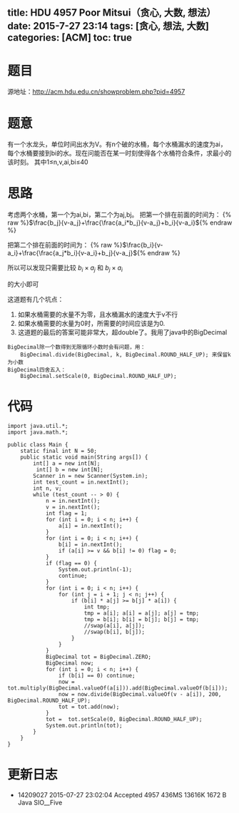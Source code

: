 title: HDU 4957 Poor Mitsui（贪心, 大数, 想法）
date: 2015-7-27 23:14
tags: [贪心, 想法, 大数]
categories: [ACM]
toc: true
---
# 题目	
源地址：http://acm.hdu.edu.cn/showproblem.php?pid=4957

# 题意
有一个水龙头，单位时间出水为V。有n个破的水桶，每个水桶漏水的速度为ai，每个水桶要接到bi的水。现在问能否在某一时刻使得各个水桶符合条件，求最小的该时刻。
其中1≤n,v,ai,bi≤40

# 思路
考虑两个水桶，第一个为ai,bi，第二个为aj,bj。
把第一个排在前面的时间为： {% raw %}$\frac{b_j}{v-a_j}+\frac{\frac{a_i*b_j}{v-a_j}+b_i}{v-a_i}${% endraw %}

把第二个排在前面的时间为： {% raw %}$\frac{b_i}{v-a_i}+\frac{\frac{a_j*b_i}{v-a_i}+b_j}{v-a_j}${% endraw %}

所以可以发现只需要比较 ${b_i}\times{a_j}$ 和 ${b_j}\times{a_i}$

的大小即可

这道题有几个坑点：
1. 如果水桶需要的水量不为零，且水桶漏水的速度大于v不行
2. 如果水桶需要的水量为0时，所需要的时间应该是为0.
3. 这道题的最后的答案可能非常大，超double了。我用了java中的BigDecimal

```
BigDecimal除一个数得到无限循环小数时会有问题，用：
    BigDecimal.divide(BigDecimal, k, BigDecimal.ROUND_HALF_UP); 来保留k为小数
BigDecimal四舍五入：
    BigDecimal.setScale(0, BigDecimal.ROUND_HALF_UP);
```
<!--more-->

# 代码
```
import java.util.*;
import java.math.*;

public class Main {
    static final int N = 50;
    public static void main(String args[]) {
        int[] a = new int[N];
         int[] b = new int[N];
        Scanner in = new Scanner(System.in);
        int test_count = in.nextInt();
        int n, v;
        while (test_count -- > 0) {
            n = in.nextInt();
            v = in.nextInt();
            int flag = 1;
            for (int i = 0; i < n; i++) {
                a[i] = in.nextInt();
            }
            for (int i = 0; i < n; i++) {
                b[i] = in.nextInt();
                if (a[i] >= v && b[i] != 0) flag = 0;
            }
            if (flag == 0) {
                System.out.println(-1);
                continue;
            }
            for (int i = 0; i < n; i++) {
                for (int j = i + 1; j < n; j++) {
                    if (b[i] * a[j] >= b[j] * a[i]) {
                        int tmp;
                        tmp = a[i]; a[i] = a[j]; a[j] = tmp;
                        tmp = b[i]; b[i] = b[j]; b[j] = tmp;
                        //swap(a[i], a[j]);
                        //swap(b[i], b[j]);
                    }
                }
            }
            BigDecimal tot = BigDecimal.ZERO;
            BigDecimal now;
            for (int i = 0; i < n; i++) {
                if (b[i] == 0) continue;
                now = tot.multiply(BigDecimal.valueOf(a[i])).add(BigDecimal.valueOf(b[i]));
                now = now.divide(BigDecimal.valueOf(v - a[i]), 200, BigDecimal.ROUND_HALF_UP);
                tot = tot.add(now);
            }
            tot =  tot.setScale(0, BigDecimal.ROUND_HALF_UP);
            System.out.println(tot);
        }
    }
}
```

# 更新日志
- 14209027  2015-07-27 23:02:04 Accepted    4957    436MS   13616K  1672 B  Java    SIO__Five
